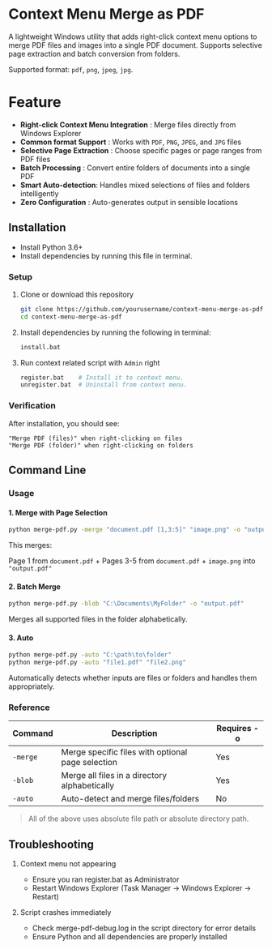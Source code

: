 # Context Menu Merge as PDF
A lightweight Windows utility that adds right-click context menu options to merge PDF files and images into a single PDF document. Supports selective page extraction and batch conversion from folders.

Supported format: `pdf`, `png`, `jpeg`, `jpg`.

# Feature
- **Right-click Context Menu Integration** : Merge files directly from Windows Explorer
- **Common format Support** : Works with `PDF`, `PNG`, `JPEG`, and `JPG` files
- **Selective Page Extraction** : Choose specific pages or page ranges from PDF files
- **Batch Processing** : Convert entire folders of documents into a single PDF
- **Smart Auto-detection**: Handles mixed selections of files and folders intelligently
- **Zero Configuration** : Auto-generates output in sensible locations

## Installation

- Install Python 3.6+
- Install dependencies by running this file in terminal.

### Setup
1. Clone or download this repository

    ```bash   
    git clone https://github.com/yourusername/context-menu-merge-as-pdf.git
    cd context-menu-merge-as-pdf
    ```

2. Install dependencies by running the following in terminal:
    ```bash   
    install.bat
    ```
3. Run context related script with `Admin` right
    ```bash
    register.bat    # Install it to context menu.
    unregister.bat  # Uninstall from context menu.
    ```
### Verification
After installation, you should see:

```
"Merge PDF (files)" when right-clicking on files
"Merge PDF (folder)" when right-clicking on folders
```

## Command Line 

### Usage

#### 1. Merge with Page Selection
```bash
python merge-pdf.py -merge "document.pdf [1,3:5]" "image.png" -o "output.pdf"
```
This merges:

Page 1 from `document.pdf` + Pages 3-5 from `document.pdf` + `image.png` into `"output.pdf"`

#### 2. Batch Merge
```bash
python merge-pdf.py -blob "C:\Documents\MyFolder" -o "output.pdf"
```
Merges all supported files in the folder alphabetically.

#### 3. Auto
```bash
python merge-pdf.py -auto "C:\path\to\folder"
python merge-pdf.py -auto "file1.pdf" "file2.png"
```
Automatically detects whether inputs are files or folders and handles them appropriately.

### Reference

| Command | Description | Requires -o
|---------|--|--|
| `-merge`  | Merge specific files with optional page selection | Yes |
| `-blob `  | Merge all files in a directory alphabetically | Yes
| `-auto` | Auto-detect and merge files/folders | No |

> All of the above uses absolute file path or absolute directory path.

## Troubleshooting
1. Context menu not appearing
    - Ensure you ran register.bat as Administrator
    - Restart Windows Explorer (Task Manager → Windows Explorer → Restart)

2. Script crashes immediately
    - Check merge-pdf-debug.log in the script directory for error details
    - Ensure Python and all dependencies are properly installed
